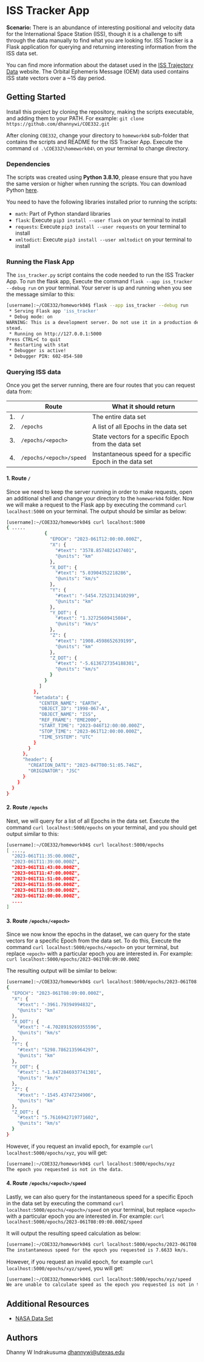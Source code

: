 # ISS Tracker App
**Scenario:** There is an abundance of interesting positional and velocity data for the International Space Station (ISS), though it is a challenge to sift through the data manually to find what you are looking for.
ISS Tracker is a Flask application for querying and returning interesting information from the ISS data set.

You can find more information about the dataset used in the [ISS Trajectory Data](https://spotthestation.nasa.gov/trajectory_data.cfm) website. The Orbital Ephemeris Message (OEM) data used contains ISS state vectors over a ~15 day period.

## Getting Started

Install this project by cloning the repository, making the scripts executable, and adding them to your PATH. For example: `git clone https://github.com/dhannywi/COE332.git`

After cloning `COE332`, change your directory to `homework04` sub-folder that contains the scripts and README for the ISS Tracker App. Execute the command `cd .\COE332\homework04\` on your terminal to change directory.

### Dependencies
The scripts was created using **Python 3.8.10**, please ensure that you have the same version or higher when running the scripts. You can download Python [here](https://www.python.org/).

You need to have the following libraries installed prior to running the scripts:
* `math`: Part of Python standard libraries
* `flask`: Execute `pip3 install --user flask` on your terminal to install
* `requests`: Execute `pip3 install --user requests` on your terminal to install
* `xmltodict`: Execute `pip3 install --user xmltodict` on your terminal to install

### Running the Flask App
The `iss_tracker.py` script contains the code needed to run the ISS Tracker App. To run the flask app, Execute the command `flask --app iss_tracker --debug run` on your terminal. Your server is up and running when you see the message similar to this:

```bash
[username]:~/COE332/homework04$ flask --app iss_tracker --debug run
 * Serving Flask app 'iss_tracker'
 * Debug mode: on                 
WARNING: This is a development server. Do not use it in a production deployment. Use a production WSGI server in
stead.
 * Running on http://127.0.0.1:5000
Press CTRL+C to quit
 * Restarting with stat
 * Debugger is active!
 * Debugger PIN: 602-054-580
```

### Querying ISS data
Once you get the server running, there are four routes that you can request data from:

|    | Route | What it should return |
| -- | ----- | --------------------- |
| 1. | `/`   | The entire data set   |
| 2. | `/epochs` | A list of all Epochs in the data set |
| 3. | `/epochs/<epoch>` | State vectors for a specific Epoch from the data set |
| 4. | `/epochs/<epoch>/speed` | Instantaneous speed for a specific Epoch in the data set |


#### 1. Route `/`
Since we need to keep the server running in order to make requests, open an additional shell and change your directory to the `homework04` folder. Now we will make a request to the Flask app by executing the command `curl localhost:5000` on your terminal. The output should be similar as below:

```bash
[username]:~/COE332/homework04$ curl localhost:5000
{ .....
              {
                "EPOCH": "2023-061T12:00:00.000Z",
                "X": {
                  "#text": "3578.8574821437401",
                  "@units": "km"
                },
                "X_DOT": {
                  "#text": "5.03904352218286",
                  "@units": "km/s"
                },
                "Y": {
                  "#text": "-5454.7252313410299",
                  "@units": "km"
                },
                "Y_DOT": {
                  "#text": "1.32725609415084",
                  "@units": "km/s"
                },
                "Z": {
                  "#text": "1908.4598652639199",
                  "@units": "km"
                },
                "Z_DOT": {
                  "#text": "-5.6136727354188301",
                  "@units": "km/s"
                }
              }
            ]
          },
          "metadata": {
            "CENTER_NAME": "EARTH",
            "OBJECT_ID": "1998-067-A",
            "OBJECT_NAME": "ISS",
            "REF_FRAME": "EME2000",
            "START_TIME": "2023-046T12:00:00.000Z",
            "STOP_TIME": "2023-061T12:00:00.000Z",
            "TIME_SYSTEM": "UTC"
          }
        }
      },
      "header": {
        "CREATION_DATE": "2023-047T00:51:05.746Z",
        "ORIGINATOR": "JSC"
      }
    }
  }
}
```

#### 2. Route `/epochs`
Next, we will query for a list of all Epochs in the data set. Execute the command `curl localhost:5000/epochs` on your terminal, and you should get output similar to this:

```bash
[username]:~/COE332/homework04$ curl localhost:5000/epochs
[ ....,
  "2023-061T11:35:00.000Z",
  "2023-061T11:39:00.000Z",
  "2023-061T11:43:00.000Z",
  "2023-061T11:47:00.000Z",
  "2023-061T11:51:00.000Z",
  "2023-061T11:55:00.000Z",
  "2023-061T11:59:00.000Z",
  "2023-061T12:00:00.000Z",
  ....
]
```

#### 3. Route `/epochs/<epoch>`
Since we now know the epochs in the dataset, we can query for the state vectors for a specific Epoch from the data set. To do this, Execute the command `curl localhost:5000/epochs/<epoch>` on your terminal, but replace `<epoch>` with a particular epoch you are interested in.
For example: `curl localhost:5000/epochs/2023-061T08:09:00.000Z`

The resulting output will be similar to below:

```bash
[username]:~/COE332/homework04$ curl localhost:5000/epochs/2023-061T08:09:00.000Z
{
  "EPOCH": "2023-061T08:09:00.000Z",
  "X": {
    "#text": "-3961.79394994832",
    "@units": "km"
  },
  "X_DOT": {
    "#text": "-4.7028919269355596",
    "@units": "km/s"
  },
  "Y": {
    "#text": "5298.7862135964297",
    "@units": "km"
  },
  "Y_DOT": {
    "#text": "-1.8472846937741301",
    "@units": "km/s"
  },
  "Z": {
    "#text": "-1545.43747234906",
    "@units": "km"
  },
  "Z_DOT": {
    "#text": "5.7616942719771602",
    "@units": "km/s"
  }
}
```

However, if you request an invalid epoch, for example `curl localhost:5000/epochs/xyz`, you will get:
```bash
[username]:~/COE332/homework04$ curl localhost:5000/epochs/xyz
The epoch you requested is not in the data.
```

#### 4. Route `/epochs/<epoch>/speed`
Lastly, we can also query for the instantaneous speed for a specific Epoch in the data set by executing the command `curl localhost:5000/epochs/<epoch>/speed` on your terminal, but replace `<epoch>` with a particular epoch you are interested in.
For example: `curl localhost:5000/epochs/2023-061T08:09:00.000Z/speed`

It will output the resulting speed calculation as below:
```bash
[username]:~/COE332/homework04$ curl localhost:5000/epochs/2023-061T08:09:00.000Z/speed
The instantaneous speed for the epoch you requested is 7.6633 km/s.
```

However, if you request an invalid epoch, for example `curl localhost:5000/epochs/xyz/speed`, you will get:
```bash
[username]:~/COE332/homework04$ curl localhost:5000/epochs/xyz/speed
We are unable to calculate speed as the epoch you requested is not in the data.
```

## Additional Resources

* [NASA Data Set](https://spotthestation.nasa.gov/trajectory_data.cfm)

## Authors

Dhanny W Indrakusuma
dhannywi@utexas.edu
